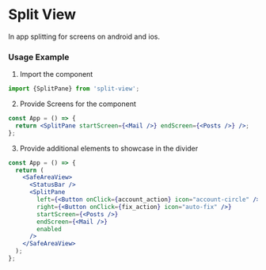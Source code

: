 # Split View

In app splitting for screens on android and ios.

### Usage Example

1. Import the component

```jsx
import {SplitPane} from 'split-view';
```

2. Provide Screens for the component

```jsx
const App = () => {
  return <SplitPane startScreen={<Mail />} endScreen={<Posts />} />;
};
```

3. Provide additional elements to showcase in the divider

```jsx
const App = () => {
  return (
    <SafeAreaView>
      <StatusBar />
      <SplitPane
        left={<Button onClick={account_action} icon="account-circle" />}
        right={<Button onClick={fix_action} icon="auto-fix" />}
        startScreen={<Posts />}
        endScreen={<Mail />}
        enabled
      />
    </SafeAreaView>
  );
};
```
